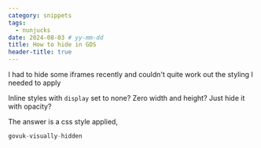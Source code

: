 ```yaml
---
category: snippets
tags:
  - nunjucks
date: 2024-08-03 # yy-mm-dd
title: How to hide in GDS
header-title: true
---
```


I had to hide some iframes recently and couldn't quite work out the styling I needed to apply

Inline styles with `display` set to none? Zero width and height? Just hide it with opacity?

The answer is a css style applied,

```javascript
govuk-visually-hidden
```